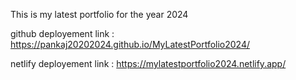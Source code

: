 This is my latest portfolio for the year 2024 

github deployement link : https://pankaj20202024.github.io/MyLatestPortfolio2024/

netlify deployement link : https://mylatestportfolio2024.netlify.app/
